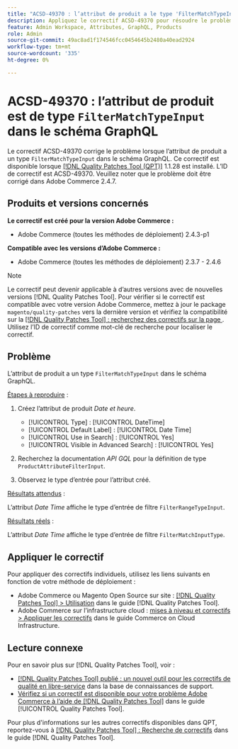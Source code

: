 ```yaml
---
title: "ACSD-49370 : l’attribut de produit a le type 'FilterMatchTypeInput' dans le schéma GraphQL"
description: Appliquez le correctif ACSD-49370 pour résoudre le problème Adobe Commerce où l’attribut de produit a un type "FilterMatchTypeInput" dans le schéma GraphQL.
feature: Admin Workspace, Attributes, GraphQL, Products
role: Admin
source-git-commit: 49ac8ad1f174546fcc0454645b2480a40ead2924
workflow-type: tm+mt
source-wordcount: '335'
ht-degree: 0%

---
```


# ACSD-49370 : l’attribut de produit est de type `FilterMatchTypeInput` dans le schéma GraphQL

Le correctif ACSD-49370 corrige le problème lorsque l’attribut de produit a un type `FilterMatchTypeInput` dans le schéma GraphQL. Ce correctif est disponible lorsque [[!DNL Quality Patches Tool (QPT)]](https://experienceleague.adobe.com/en/docs/commerce-knowledge-base/kb/announcements/commerce-announcements/magento-quality-patches-released-new-tool-to-self-serve-quality-patches) 1.1.28 est installé. L’ID de correctif est ACSD-49370. Veuillez noter que le problème doit être corrigé dans Adobe Commerce 2.4.7.

## Produits et versions concernés

**Le correctif est créé pour la version Adobe Commerce :**

* Adobe Commerce (toutes les méthodes de déploiement) 2.4.3-p1

**Compatible avec les versions d’Adobe Commerce :**

* Adobe Commerce (toutes les méthodes de déploiement) 2.3.7 - 2.4.6

>[!NOTE]
>
>Le correctif peut devenir applicable à d’autres versions avec de nouvelles versions [!DNL Quality Patches Tool]. Pour vérifier si le correctif est compatible avec votre version Adobe Commerce, mettez à jour le package `magento/quality-patches` vers la dernière version et vérifiez la compatibilité sur la [[!DNL Quality Patches Tool] : recherchez des correctifs sur la page ](https://experienceleague.adobe.com/tools/commerce-quality-patches/index.html). Utilisez l’ID de correctif comme mot-clé de recherche pour localiser le correctif.

## Problème

L’attribut de produit a un type `FilterMatchTypeInput` dans le schéma GraphQL.

<u>Étapes à reproduire</u> :

1. Créez l’attribut de produit *Date et heure*.

   * [!UICONTROL Type] : [!UICONTROL DateTime]
   * [!UICONTROL Default Label] : [!UICONTROL Date Time]
   * [!UICONTROL Use in Search] : [!UICONTROL Yes]
   * [!UICONTROL Visible in Advanced Search] : [!UICONTROL Yes]

1. Recherchez la documentation *API GQL* pour la définition de type `ProductAttributeFilterInput`.
1. Observez le type d’entrée pour l’attribut créé.

<u>Résultats attendus</u> :

L’attribut *Date Time* affiche le type d’entrée de filtre `FilterRangeTypeInput`.

<u>Résultats réels</u> :

L’attribut *Date Time* affiche le type d’entrée de filtre `FilterMatchInputType`.

## Appliquer le correctif

Pour appliquer des correctifs individuels, utilisez les liens suivants en fonction de votre méthode de déploiement :

* Adobe Commerce ou Magento Open Source sur site : [[!DNL Quality Patches Tool] > Utilisation](https://experienceleague.adobe.com/docs/commerce-operations/tools/quality-patches-tool/usage.html) dans le guide [!DNL Quality Patches Tool].
* Adobe Commerce sur l’infrastructure cloud : [mises à niveau et correctifs > Appliquer les correctifs](https://experienceleague.adobe.com/docs/commerce-cloud-service/user-guide/develop/upgrade/apply-patches.html) dans le guide Commerce on Cloud Infrastructure.

## Lecture connexe

Pour en savoir plus sur [!DNL Quality Patches Tool], voir :

* [[!DNL Quality Patches Tool] publié : un nouvel outil pour les correctifs de qualité en libre-service](https://experienceleague.adobe.com/en/docs/commerce-knowledge-base/kb/announcements/commerce-announcements/magento-quality-patches-released-new-tool-to-self-serve-quality-patches) dans la base de connaissances de support.
* [Vérifiez si un correctif est disponible pour votre problème Adobe Commerce à l’aide de  [!DNL Quality Patches Tool]](/help/tools/quality-patches-tool/patches-available-in-qpt/check-patch-for-magento-issue-with-magento-quality-patches.md) dans le guide [!UICONTROL Quality Patches Tool].


Pour plus d&#39;informations sur les autres correctifs disponibles dans QPT, reportez-vous à [[!DNL Quality Patches Tool] : Recherche de correctifs](https://experienceleague.adobe.com/tools/commerce-quality-patches/index.html) dans le guide [!DNL Quality Patches Tool].
